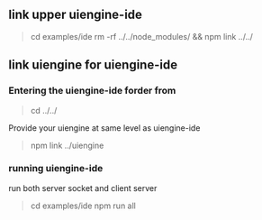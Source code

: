 ## link upper uiengine-ide

> cd examples/ide
> rm -rf ../../node_modules/ && npm link ../../

## link uiengine for uiengine-ide

### Entering the uiengine-ide forder from

> cd ../../

Provide your uiengine at same level as uiengine-ide

> npm link ../uiengine

### running uiengine-ide

run both server socket and client server

> cd examples/ide
> npm run all
